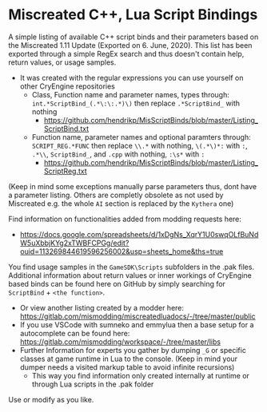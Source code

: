 # Miscreated C++, Lua Script Bindings

A simple listing of available C++ script binds and their parameters based on the Miscreated 1.11 Update (Exported on 6. June, 2020).
This list has been exported through a simple RegEx search and thus doesn't contain help, return values, or usage samples.
* It was created with the regular expressions you can use yourself on other CryEngine repositories
  * Class, Function name and parameter names, types through: `int.*ScriptBind_(.*\:\:.*)\)` then replace `.*ScriptBind_` with nothing
    * https://github.com/hendrikp/MisScriptBinds/blob/master/Listing_ScriptBind.txt
  * Function name, parameter names and optional paramters through: `SCRIPT_REG.*FUNC` then replace `\\.*` with nothing, `\(.*\)*:` with `:`, `.*\\`, `ScriptBind_`, and `.cpp` with nothing, `:\s*` with `: ` 
    * https://github.com/hendrikp/MisScriptBinds/blob/master/Listing_ScriptReg.txt
  
(Keep in mind some exceptions manually parse parameters thus, dont have a parameter listing. Others are completly obsolete as not used by Miscreated e.g. the whole `AI` section is replaced by the `Kythera` one)

Find information on functionalities added from modding requests here:
* https://docs.google.com/spreadsheets/d/1xDgNs_XqrY1U0swqOLfBuNdW5uXbbjKYg2xTWBFCPGg/edit?ouid=113269844619596256002&usp=sheets_home&ths=true

You find usage samples in the `GameSDK\Scripts` subfolders in the .pak files. Additional information about return values or inner workings of CryEngine based binds can be found here on GitHub by simply searching for `ScriptBind` + `<the function>`.
* Or view another listing created by a modder here: https://gitlab.com/mismodding/miscreatedluadocs/-/tree/master/public
* If you use VSCode with sumneko and emmylua then a base setup for a autocomplete can be found here: https://gitlab.com/mismodding/workspace/-/tree/master/libs
* Further Information for experts you gather by dumping `_G` or specific classes at game runtime in Lua to the console. (Keep in mind your dumper needs a visited markup table to avoid infinite recursions)
  * This way you find information only created internally at runtime or through Lua scripts in the .pak folder

Use or modify as you like.
